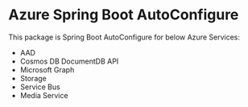 # Azure Spring Boot AutoConfigure
This package is Spring Boot AutoConfigure for below Azure Services:
- AAD
- Cosmos DB DocumentDB API
- Microsoft Graph
- Storage
- Service Bus
- Media Service